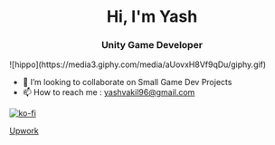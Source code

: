 <h1 align="center">Hi, I'm Yash</h1>
<h3 align="center">Unity Game Developer</h3>
<!-- <img align="right" alt="Coding" width="400" src="https://media4.giphy.com/media/RbDKaczqWovIugyJmW/giphy.gif?cid=ecf05e47m6zsxb9h5e9jq5okg1drmdjpseejctm9rhuzxahb&ep=v1_gifs_search&rid=giphy.gif&ct=g"> -->
![hippo](https://media3.giphy.com/media/aUovxH8Vf9qDu/giphy.gif)

- 💞️ I’m looking to collaborate on Small Game Dev Projects
- 📫 How to reach me : yashvakil96@gmail.com

[![ko-fi](https://ko-fi.com/img/githubbutton_sm.svg)](https://ko-fi.com/M4M3122C7C)

[Upwork](https://www.upwork.com/services/product/development-it-mobile-game-based-on-your-idea-1829779580913802599?ref=project_share)
<!---
YashVakil96/YashVakil96 is a ✨ special ✨ repository because its `README.md` (this file) appears on your GitHub profile.
You can click the Preview link to take a look at your changes.
--->
